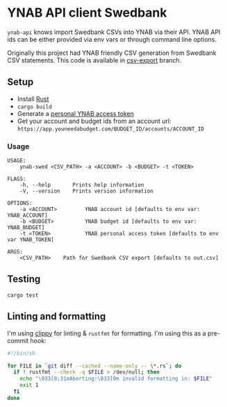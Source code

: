 # YNAB API client Swedbank

`ynab-api` knows import Swedbank CSVs into YNAB via their API. YNAB API ids can be
either provided via env vars or through command line options.

Originally this project had YNAB friendly CSV generation from Swedbank CSV statements.
This code is available in [csv-export](https://github.com/skazhy/ynab-swedbank/tree/csv-export) branch.

## Setup

* Install [Rust](https://www.rust-lang.org/learn/get-started)
* `cargo build`
* Generate a [personal YNAB access token](https://app.youneedabudget.com/settings/developer)
* Get your account and budget ids from an account url: `https://app.youneedabudget.com/BUDGET_ID/accounts/ACCOUNT_ID`

### Usage

```
USAGE:
    ynab-swed <CSV_PATH> -a <ACCOUNT> -b <BUDGET> -t <TOKEN>

FLAGS:
    -h, --help       Prints help information
    -V, --version    Prints version information

OPTIONS:
    -a <ACCOUNT>         YNAB account id [defaults to env var: YNAB_ACCOUNT]
    -b <BUDGET>          YNAB budget id [defaults to env var: YNAB_BUDGET]
    -t <TOKEN>           YNAB personal access token [defaults to env var YNAB_TOKEN]

ARGS:
    <CSV_PATH>    Path for Swedbank CSV export [defaults to out.csv]
```

## Testing

```
cargo test
```

## Linting and formatting

I'm using [clippy](https://github.com/rust-lang/rust-clippy) for linting &
`rustfmt` for formatting. I'm using this as a pre-commit hook:

```sh
#!/bin/sh

for FILE in `git diff --cached --name-only -- \*.rs`; do
  if ! rustfmt --check -q $FILE > /dev/null; then
    echo "\033[0;31mAborting:\033[0m invalid formatting in: $FILE"
    exit 1
  fi
done
```

